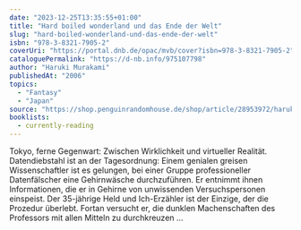 ```yaml
---
date: "2023-12-25T13:35:55+01:00"
title: "Hard boiled wonderland und das Ende der Welt"
slug: "hard-boiled-wonderland-und-das-ende-der-welt"
isbn: "978-3-8321-7905-2"
coverUri: "https://portal.dnb.de/opac/mvb/cover?isbn=978-3-8321-7905-2"
cataloguePermalink: "https://d-nb.info/975107798"
author: "Haruki Murakami"
publishedAt: "2006"
topics:
  - "Fantasy"
  - "Japan"
source: "https://shop.penguinrandomhouse.de/shop/article/28953972/haruki_murakami_hard_boiled_wonderland_und_das_ende_der_welt.html"
booklists:
  - currently-reading
---
```


Tokyo, ferne Gegenwart: Zwischen Wirklichkeit und virtueller Realität.
Datendiebstahl ist an der Tagesordnung: Einem genialen greisen Wissenschaftler
ist es gelungen, bei einer Gruppe professioneller Datenfälscher eine
Gehirnwäsche durchzuführen. Er entnimmt ihnen Informationen, die er in Gehirne
von unwissenden Versuchspersonen einspeist. Der 35-jährige Held und
Ich-Erzähler ist der Einzige, der die Prozedur überlebt. Fortan versucht er,
die dunklen Machenschaften des Professors mit allen Mitteln zu durchkreuzen ...